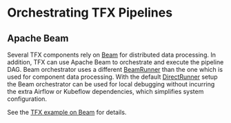 # Orchestrating TFX Pipelines

## Apache Beam

Several TFX components rely on [Beam](beam.md) for distributed data processing.
In addition, TFX can use Apache Beam to orchestrate and execute the pipeline DAG.
Beam orchestrator uses a different [BeamRunner](https://beam.apache.org/documentation/runners/capability-matrix/)
than the one which is used for component data processing. With the default
[DirectRunner](https://beam.apache.org/documentation/runners/direct/) setup
the Beam orchestrator can be used for local debugging without incurring the
extra Airflow or Kubeflow dependencies, which simplifies system configuration.

See the
[TFX example on Beam](https://github.com/tensorflow/tfx/blob/master/tfx/examples/chicago_taxi_pipeline/taxi_pipeline_beam.py)
for details.
